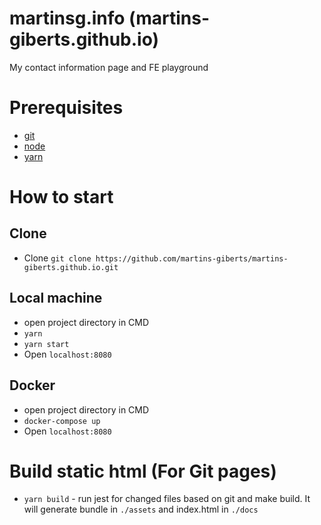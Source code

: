 # martinsg.info (martins-giberts.github.io)
My contact information page and FE playground

# Prerequisites
- [git](https://git-scm.com/)
- [node](https://nodejs.org/en/)
- [yarn](https://yarnpkg.com/lang/en/)

# How to start
## Clone
- Clone `git clone https://github.com/martins-giberts/martins-giberts.github.io.git`

## Local machine
- open project directory in CMD
- `yarn`
- `yarn start`
- Open `localhost:8080`

## Docker
- open project directory in CMD
- `docker-compose up`
- Open `localhost:8080`

# Build static html (For Git pages)
- `yarn build` - run jest for changed files based on git and make build. It will generate bundle in `./assets` and index.html in `./docs`
